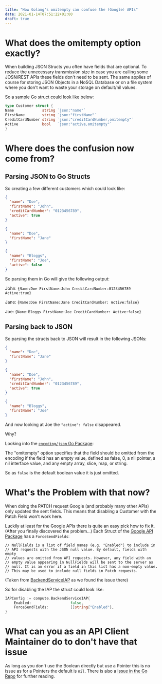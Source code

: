 ```yaml
---
title: "How Golang's omitempty can confuse the (Google) APIs"
date: 2021-01-14T07:51:22+01:00
draft: true
---
```


# What does the omitempty option exactly?

When building JSON Structs you often have fields that are optional.
To reduce the unnecessary transmission size in case you are calling some JOSN/REST APIs these fields don't need to be sent.
The same applies of course for storing JSON Objects in a NoSQL Database or on a file system where you don't want to waste your storage on default/nil values.

So a sample Go struct could look like below:

```go
type Customer struct {
Name             string `json:"name"`
FirstName        string `json:"firstName"`
CreditCardNumber string `json:"creditCardNumber,omitempty"`
Active           bool   `json:"active,omitempty"`
}
```

# Where does the confusion now come from?

## Parsing JSON to Go Structs

So creating a few different customers which could look like:

```json
{
  "name": "Doe",
  "firstName": "John",
  "creditCardNumber": "0123456789",
  "active": true
}
```

```json
{
  "name": "Doe",
  "firstName": "Jane"
}
```

```json
{
  "name": "Bloggs",
  "firstName": "Joe",
  "active": false
}
```

So parsing them in Go will give the following output:

John: `{Name:Doe FirstName:John CreditCardNumber:0123456789 Active:true}`

Jane: `{Name:Doe FirstName:Jane CreditCardNumber: Active:false}`

Joe: `{Name:Bloggs FirstName:Joe CreditCardNumber: Active:false}`

## Parsing back to JSON

So parsing the structs back to JSON will result in the following JSONs:

```json
{
  "name": "Doe",
  "firstName": "Jane"
}
```

```json
{
  "name": "Doe",
  "firstName": "John",
  "creditCardNumber": "0123456789",
  "active": true
}
```

```json
{
  "name": "Bloggs",
  "firstName": "Joe"
}
```

And now looking at Joe the `"active": false` disappeared.

Why?

Looking into the [`encoding/json` Go Package](https://golang.org/pkg/encoding/json/#Marshal):

The "omitempty" option specifies that the field should be omitted from the encoding if the field has an empty value, defined as false, 0, a nil pointer, a nil interface value, and any empty array, slice, map, or string.

So as `false` is the default boolean value it is just omitted.

# What's the Problem with that now?

When doing the PATCH request Google (and probably many other APIs) only updated the sent fields.
This means that disabling a Customer with the Patch Field won't work here.

Luckily at least for the Google APIs there is quite an easy pick how to fix it.
(After you finally discovered the problem...)
Each Struct of the [Google API Package](https://pkg.go.dev/google.golang.org/api) has a `ForceSendFields`:

```
// NullFields is a list of field names (e.g. "Enabled") to include in
// API requests with the JSON null value. By default, fields with empty
// values are omitted from API requests. However, any field with an
// empty value appearing in NullFields will be sent to the server as
// null. It is an error if a field in this list has a non-empty value.
// This may be used to include null fields in Patch requests.
```

(Taken from [BackendServiceIAP](https://pkg.go.dev/google.golang.org/api/compute/v1#BackendServiceIAP) as we found the issue there)

So for disabling the IAP the struct could look like:

```go
IAPConfig := compute.BackendServiceIAP{
    Enabled:                  false,
    ForceSendFields:          []string{"Enabled"},
}
```

# What can you as an API Client Maintainer do to don't have that issue

As long as you don't use the Boolean directly but use a Pointer this is no issue as for a Pointers the default is `nil`.
There is also a [Issue in the Go Repo](https://github.com/golang/go/issues/13284) for further reading.
